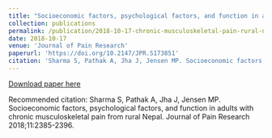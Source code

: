 ```yaml
---
title: "Socioeconomic factors, psychological factors, and function in adults with chronic musculoskeletal pain from rural Nepal"
collection: publications
permalink: /publication/2018-10-17-chronic-musculoskeletal-pain-rural-nepal
date: 2018-10-17
venue: 'Journal of Pain Research'
paperurl: 'https://doi.org/10.2147/JPR.S173851'
citation: 'Sharma S, Pathak A, Jha J, Jensen MP. Socioeconomic factors, psychological factors, and function in adults with chronic musculoskeletal pain from rural Nepal. Journal of Pain Research 2018;11:2385-2396.'
---
```


<a href='https://doi.org/10.2147/JPR.S173851'>Download paper here</a>

Recommended citation: Sharma S, Pathak A, Jha J, Jensen MP. Socioeconomic factors, psychological factors, and function in adults with chronic musculoskeletal pain from rural Nepal. Journal of Pain Research 2018;11:2385-2396.
